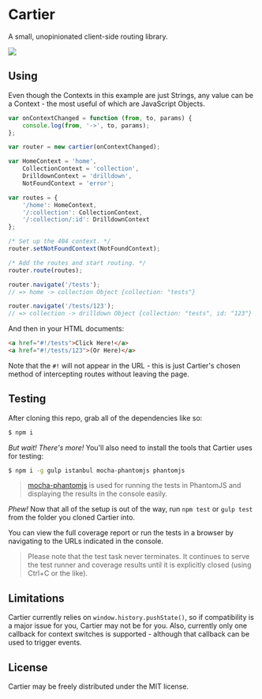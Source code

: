 Cartier
=======
A small, unopinionated client-side routing library.

[![](http://img.shields.io/npm/v/cartier.svg?style=flat-square)](https://npmsjs.org/package/cartier)

Using
-----
Even though the Contexts in this example are just Strings, any value can be a Context - the most useful of which are JavaScript Objects.
```js
var onContextChanged = function (from, to, params) {
    console.log(from, '->', to, params);
};

var router = new cartier(onContextChanged);

var HomeContext = 'home',
    CollectionContext = 'collection',
    DrilldownContext = 'drilldown',
    NotFoundContext = 'error';

var routes = {
    '/home': HomeContext,
    '/:collection': CollectionContext,
    '/:collection/:id': DrilldownContext
};

/* Set up the 404 context. */
router.setNotFoundContext(NotFoundContext);

/* Add the routes and start routing. */
router.route(routes);

router.navigate('/tests');
// => home -> collection Object {collection: "tests"}

router.navigate('/tests/123');
// => collection -> drilldown Object {collection: "tests", id: "123"}
```

And then in your HTML documents:
```html
<a href="#!/tests">Click Here!</a>
<a href="#!/tests/123">(Or Here)</a>
```

Note that the `#!` will not appear in the URL - this is just Cartier's chosen method of intercepting routes without leaving the page.

Testing
-------
After cloning this repo, grab all of the dependencies like so:
```sh
$ npm i
```

*But wait! There's more!*
You'll also need to install the tools that Cartier uses for testing:
```sh
$ npm i -g gulp istanbul mocha-phantomjs phantomjs
```
> [mocha-phantomjs](https://github.com/metaskills/mocha-phantomjs) is used for running the tests in PhantomJS and displaying the results in the console easily.

*Phew!*
Now that all of the setup is out of the way, run `npm test` or `gulp test` from the folder you cloned Cartier into.

You can view the full coverage report or run the tests in a browser by navigating to the URLs indicated in the console.

> Please note that the test task never terminates. It continues to serve the test runner and coverage results until it is explicitly closed (using Ctrl+C or the like).

Limitations
-----------
Cartier currently relies on `window.history.pushState()`, so if compatibility is a major issue for you, Cartier may not be for you.
Also, currently only one callback for context switches is supported - although that callback can be used to trigger events.

License
-------
Cartier may be freely distributed under the MIT license.
